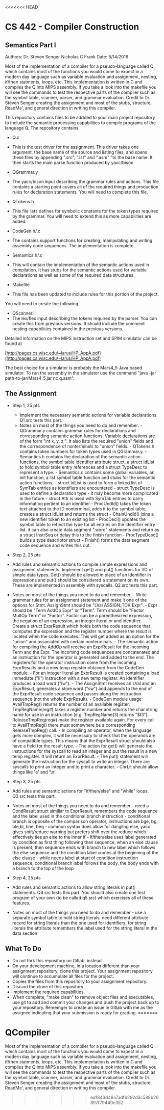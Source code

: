 <<<<<<< HEAD
# CS 442 - Compiler Construction
## Semantics Part I
Authors: Dr. Steven Senger
		 Nicholas C Frank
Date: 5/14/2016

Most of the implementation of a compiler for a pseudo-language called Q which contains most of the functions you would come to expect in a modern day language such as variable evaluation and assignment, nesting, if/then statments, loops, etc. 
This implementation is written in C and compiles the Q into MIPS assembly. If you take a look into the makefile you will see the commands to test the respective parts of the compiler such as the symbol table, scanner, parser, and grammar evaluation. 
Credit to Dr. Steven Senger creating the assignment and most of the stubs, structure, ReadMe', and general direction in writing this compiler.

This repository contains files to be addded to your main project repository to include the semantic processing capabilities to compile programs of the language Q. The repository contains

- Q.c
 - This is the test driver for the assignment. This driver takes one argument, the base name of the source and listing files, and opens these files by appending ".src", ".lst" and ".asm" "to the base name. It then starts the main parse function produced by yacc/bison. 

- QGrammar.y
 - The yacc/bison input describing the grammar rules and actions. This file contains a starting point covers all of the required things and production rules for declaration statements. You will need to complete this file. 

- QTokens.h
 - This file lists defines for symbolic constants for the token types required by the grammar. You will need to extend this as more capabilities are added. 

- CodeGen.h/.c
 - The contains support functions for creating, manipulating and writing assembly code sequences. The implementation is complete.

- Semantics.h/.c
 - This will contain the implementation of the semantic actions used in compilation. It has stubs for the semantic actions used for variable declarations as well as some of the required data structures.

- Makefile
- This file has been updated to include rules for this portion of the project. 

You will need to create the following

- QScanner.l
 - The lex/flex input describing the tokens required by the parser. You can create this from previous versions. It should include the comment nesting capabilities contained in the previous versions.
 
Detailed information on the MIPS instruction set and SPIM simulator can be found at

[http://pages.cs.wisc.edu/~larus/HP_AppA.pdf](http://pages.cs.wisc.edu/~larus/HP_AppA.pdf)

The best choice for a simulator is probably the Mars4_5 Java based simulator. To run the assembly in the simulator use the command "java -jar path-to-jar/Mars4_5.jar nc q.asm".

## The Assignment

- Step 1, 25 pts
  - Implement the necessary semantic actions for variable declarations. Q1.src tests this part. 
  - Notes on most of the things you need to do and remember.
        - QGrammar.y contains grammar rules for declarations and corresponding semantic action functions. Variable declarations are of the form "int x, y, z;". It also lists the required "union" fields and the correspondence of nonterminals to "union" fields.
        - QTokens.h contains token numbers for token types used in QGrammar.y.
        - Semantics.h contains the declaration of the semantic action functions, the symbol table identifier attribute struct, a struct IdList to hold symbol table entry references and a struct TypeDesc to represent a type. 
        - Semantics.c contains some global variables, an init function, a list symbol table function and stubs for the semantic action functions. 
        - struct IdList is used to form a linked list of SymTab entries as identifiers are encountered
        - struct TypeDesc is used to define a declaration type - it may become more complicated in the future
        - struct Attr is used with SymTab entries to carry information pertient to an identifier
        - ProcUndId() takes the token text attached to the ID nonterminal, adds it to the symbol table, creates a struct IdList and returns the struct
        - ChainUndId() joins a new identifier token to an existing list
        - ProcDecl() updates the symbol table to reflect the type for all entries on the identifier entry list. it can also create data segment ".word" statements and return as a struct InstrSeq or delay this to the finish function
        - ProcTypeDesc() builds a type descriptor struct
        - Finish() forms the data segment code sequence and writes this out.

- Step 2, 25 pts
 - Add rules and semantic actions to compile simple expressions and assignment statements. Implement get() and put() functions for I/O of simple data types. Get() should be allowed in place of an identifier in expressions and put() should be considered a statement on its own. These are implemented in assembly with syscalls. Q2.src tests this part. 
 - Notes on most of the things you need to do and remember.
        - Write grammar rules for an assignment statement and make it one of the options for Stmt. AssignStmt should be "LVal ASSIGN_TOK Expr".
        - Expr should be "Term AddOp Expr" or "Term". Term should be "Factor MultOp Term" or "Factor". Factor can be a parenthesized expression, the negation of an expression, an integer literal or and identifier.
        - Create a struct ExprResult which holds both the code sequence that computes the expression and the register number where the result is located when the code executes. This will get added as an option for the "union" and associated with certain nonterminals. 
        - The semantic action for compiling the AddOp will receive an ExprResult for the incoming Term and the Expr. The incoming code sequences are concatenated and an instruction for the operator is generated and added to the end. The registers for the operator instruction come from the incoming ExprResults and a new temp register obtained from the CodeGen module. 
        - For an integer literal an ExprResult is created containing a load immediate ("li") instruction with a new temp register. An identifier produces a load word ("lw").
        - The AssignStmt receives an LVal and an ExprResult, generates a store word ("sw") and appends to the end of the ExprResult code sequence and passes along the instruction sequence (not the whole ExprResult). 
        - CodeGen module usage: AvailTmpReg() returns the number of an available register. TmpRegName(reg#) takes a register number and returns the char string name for use in an instruction (e.g. TmpRegName(3) returns "$t3"). ReleaseTmpReg(reg#) make the register available again. For every call to AvailTmpReg() there must somewhere be a corresponding ReleaseTmpReg() call.
        - In compiling an operator, when the language gets more complex, it will be necessary to check that the operands are of compatible types. This means that the ExprResult struct should also have a field for the result type.
        - The action for get() will generate the instructions for the syscall to read an integer and put the result in a new temp register. It will return an ExprResult.
        - The put() statement will generate the instruction for the syscall to write an integer. There are syscalls to print an integer and to print a character. 
        - ChrLit should allow things like 'a' and '\n'.

- Step 3, 25 pts
 - Add rules and semantic actions for "if/then/else" and "while" loops. Q3.src tests this part. 
 - Notes on most of the things you need to do and remember
        - need a CondResult struct similiar to ExprResult, remembers the code sequence and the label used in the conditional branch instruction
        - conditional branch is opposite of the comparison operator, instructions are bge, bg, ble,bl, bne, beq
        - common syntax does allow for dangling else, yacc gives shift/reduce warning but prefers shift over the reduce which effectively ties an else to the inner if
        - if/then/else uses label generated by condition as first thing following then sequence, when an else clause is present, then sequence ends with branch to new label which follows the else sequence and the condition label comes at the beginning of the else clause
        - while needs label at start of condition instruction sequence, conditional branch label follows the body, the body ends with a branch to the top of the loop

- Step 4, 25 pts
 - Add rules and semantic actions to allow string literals in put() statements. Q4.src tests this part. You should also create one test program of your own (to be called q5.src) which exercises all of these features.  
 - Notes on most of the things you need to do and remember
        - use a separate symbol table to hold string literals, need different attribute record for string literals than the one used for identifiers, for string literals the attribute remembers the label used for the string literal in the data section

## What To Do

- Do not fork this repository on Gitlab, instead
- On your development machine, in a location different than your assignment repository, clone this project. Your assignment repository will continue to accumulate all files for the project. 
- Copies the files from this repository to your assignment repository.
- Discard the clone of this repository.
- Implement the required capabilities. 
- When complete, "make clean" to remove object files and executables, use git to add and commit your changes and push the project back up to your repository. Rememger to create an issue in Gitlab with me as the assignee indicating that your submission is ready for grading. 
=======
# QCompiler
Most of the implementation of a compiler for a pseudo-language called Q which contains most of the functions you would come to expect in a modern day language such as variable evaluation and assignment, nesting, if/then statments, loops, etc. This implementation is written in C and compiles the Q into MIPS assembly. If you take a look into the makefile you will see the commands to test the respective parts of the compiler such as the symbol table, scanner, parser, and grammar evaluation. Credit to Dr. Steven Senger creating the assignment and most of the stubs, structure, ReadMe', and general direction in writing this compiler.
>>>>>>> ed1843d49a7adf6292d3c588b20897f79440e352
